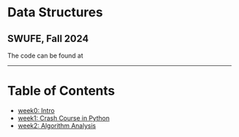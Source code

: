 # Data Structures

## SWUFE, Fall 2024

The code can be found at<a href="https://github.com/ChenZhongPu/data-structure-swufe" target="_blank" alt="GitHub" title="Open in GitHub" class="text-xl slidev-icon-btn opacity-50 !border-none !hover:text-blue"><carbon-logo-github /></a>

---

# Table of Contents

- [week0: Intro](https://slide-ds.zhongpu.info/week0)
- [week1: Crash Course in Python](https://slide-ds.zhongpu.info/week1)
- [week2: Algorithm Analysis](https://slide-ds.zhongpu.info/week2)
